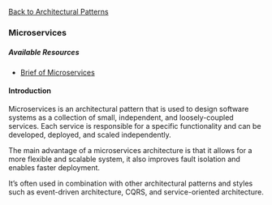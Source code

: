 [Back to Architectural Patterns](08-architectural-patterns.md)

### Microservices

##### Available Resources

- [Brief of Microservices](https://microservices.io/patterns/microservices.html)

#### Introduction

Microservices is an architectural pattern that is used to design software systems as a collection of small, independent, and loosely-coupled services. Each service is responsible for a specific functionality and can be developed, deployed, and scaled independently.

The main advantage of a microservices architecture is that it allows for a more flexible and scalable system, it also improves fault isolation and enables faster deployment.

It’s often used in combination with other architectural patterns and styles such as event-driven architecture, CQRS, and service-oriented architecture.
